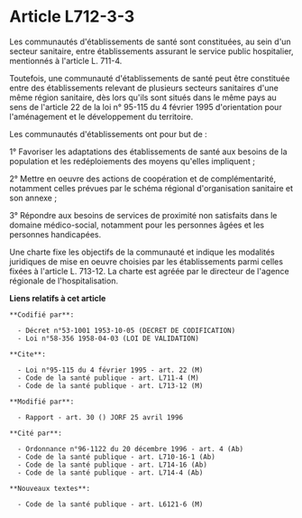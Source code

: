 # Article L712-3-3

Les communautés d'établissements de santé sont constituées, au sein d'un secteur sanitaire, entre établissements assurant le
service public hospitalier, mentionnés à l'article L. 711-4.

Toutefois, une communauté d'établissements de santé peut être constituée entre des établissements relevant de plusieurs
secteurs sanitaires d'une même région sanitaire, dès lors qu'ils sont situés dans le même pays au sens de l'article 22 de la
loi n° 95-115 du 4 février 1995 d'orientation pour l'aménagement et le développement du territoire.

Les communautés d'établissements ont pour but de :

1° Favoriser les adaptations des établissements de santé aux besoins de la population et les redéploiements des moyens
qu'elles impliquent ;

2° Mettre en oeuvre des actions de coopération et de complémentarité, notamment celles prévues par le schéma régional
d'organisation sanitaire et son annexe ;

3° Répondre aux besoins de services de proximité non satisfaits dans le domaine médico-social, notamment pour les personnes
âgées et les personnes handicapées.

Une charte fixe les objectifs de la communauté et indique les modalités juridiques de mise en oeuvre choisies par les
établissements parmi celles fixées à l'article L. 713-12. La charte est agréée par le directeur de l'agence régionale de
l'hospitalisation.

**Liens relatifs à cet article**

	**Codifié par**:

	  - Décret n°53-1001 1953-10-05 (DECRET DE CODIFICATION)
	  - Loi n°58-356 1958-04-03 (LOI DE VALIDATION)

	**Cite**:

	  - Loi n°95-115 du 4 février 1995 - art. 22 (M)
	  - Code de la santé publique - art. L711-4 (M)
	  - Code de la santé publique - art. L713-12 (M)

	**Modifié par**:

	  - Rapport - art. 30 () JORF 25 avril 1996

	**Cité par**:

	  - Ordonnance n°96-1122 du 20 décembre 1996 - art. 4 (Ab)
	  - Code de la santé publique - art. L710-16-1 (Ab)
	  - Code de la santé publique - art. L714-16 (Ab)
	  - Code de la santé publique - art. L714-4 (Ab)

	**Nouveaux textes**:

	  - Code de la santé publique - art. L6121-6 (M)
